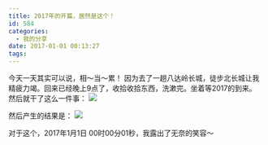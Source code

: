 ```yaml
---
title: 2017年的开篇，居然是这个！
id: 584
categories:
  - 我的分享
date: 2017-01-01 00:13:27
tags:
---
```


今天一天其实可以说，相～当～累！ 因为去了一趟八达岭长城，徒步北长城让我精疲力竭。回来已经晚上9点了，收拾收拾东西，洗漱完。坐着等2017的到来。
然后就干了这么一件事：
![](http://www.dshui.wang/wp-content/uploads/2017/01/2016-2017.png)

然后产生的结果是：
![](http://www.dshui.wang/wp-content/uploads/2017/01/4AC1B616-A1D0-4324-9EFC-B36550D92C21.jpg)

对于这个，2017年1月1日 00时00分01秒，我露出了无奈的笑容～